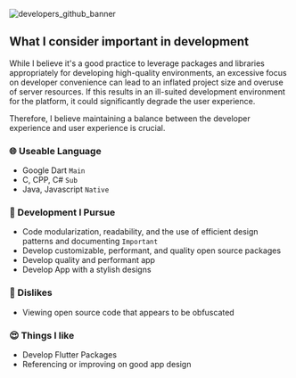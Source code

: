 ![developers_github_banner](https://github.com/MTtankkeo/MTtankkeo/assets/122026021/a488d298-8f89-46f9-a8b5-94b521035e5f)

## What I consider important in development
While I believe it's a good practice to leverage packages and libraries appropriately for developing high-quality environments, an excessive focus on developer convenience can lead to an inflated project size and overuse of server resources. If this results in an ill-suited development environment for the platform, it could significantly degrade the user experience.

Therefore, I believe maintaining a balance between the developer experience and user experience is crucial.

### 🌐 Useable Language
- Google Dart `Main`
- C, CPP, C# `Sub`
- Java, Javascript `Native`

### 🤪 Development I Pursue
- Code modularization, readability, and the use of efficient design patterns and documenting `Important`
- Develop customizable, performant, and quality open source packages
- Develop quality and performant app
- Develop App with a stylish designs

### 🤬 Dislikes
- Viewing open source code that appears to be obfuscated

### 😍 Things I like
- Develop Flutter Packages
- Referencing or improving on good app design
